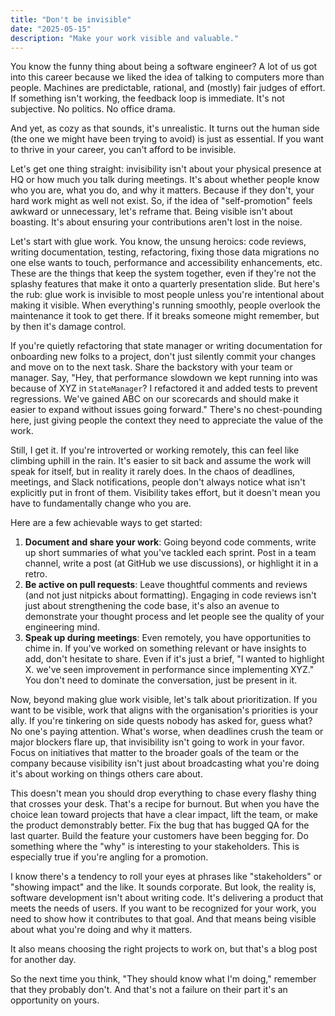 ```yaml
---
title: "Don't be invisible"
date: "2025-05-15"
description: "Make your work visible and valuable."
---
```


You know the funny thing about being a software engineer? A lot of us got into this career because we liked the idea of talking to computers more than people. Machines are predictable, rational, and (mostly) fair judges of effort. If something isn't working, the feedback loop is immediate. It's not subjective. No politics. No office drama.

And yet, as cozy as that sounds, it's unrealistic. It turns out the human side (the one we might have been trying to avoid) is just as essential. If you want to thrive in your career, you can't afford to be invisible.

Let's get one thing straight: invisibility isn't about your physical presence at HQ or how much you talk during meetings. It's about whether people know who you are, what you do, and why it matters. Because if they don't, your hard work might as well not exist. So, if the idea of "self-promotion" feels awkward or unnecessary, let's reframe that. Being visible isn't about boasting. It's about ensuring your contributions aren't lost in the noise.

Let's start with glue work. You know, the unsung heroics: code reviews, writing documentation, testing, refactoring, fixing those data migrations no one else wants to touch, performance and accessibility enhancements, etc. These are the things that keep the system together, even if they're not the splashy features that make it onto a quarterly presentation slide. But here's the rub: glue work is invisible to most people unless you're intentional about making it visible. When everything's running smoothly, people overlook the maintenance it took to get there. If it breaks someone might remember, but by then it's damage control.

If you're quietly refactoring that state manager or writing documentation for onboarding new folks to a project, don't just silently commit your changes and move on to the next task. Share the backstory with your team or manager. Say, "Hey, that performance slowdown we kept running into was because of XYZ in `StateManager`? I refactored it and added tests to prevent regressions. We've gained ABC on our scorecards and should make it easier to expand without issues going forward." There's no chest-pounding here, just giving people the context they need to appreciate the value of the work.

Still, I get it. If you're introverted or working remotely, this can feel like climbing uphill in the rain. It's easier to sit back and assume the work will speak for itself, but in reality it rarely does. In the chaos of deadlines, meetings, and Slack notifications, people don't always notice what isn't explicitly put in front of them. Visibility takes effort, but it doesn't mean you have to fundamentally change who you are.

Here are a few achievable ways to get started:

1. **Document and share your work**: Going beyond code comments, write up short summaries of what you've tackled each sprint. Post in a team channel, write a post (at GitHub we use discussions), or highlight it in a retro.
2. **Be active on pull requests**: Leave thoughtful comments and reviews (and not just nitpicks about formatting). Engaging in code reviews isn't just about strengthening the code base, it's also an avenue to demonstrate your thought process and let people see the quality of your engineering mind.
3. **Speak up during meetings**: Even remotely, you have opportunities to chime in. If you've worked on something relevant or have insights to add, don't hesitate to share. Even if it's just a brief, "I wanted to highlight X. we've seen improvement in performance since implementing XYZ." You don't need to dominate the conversation, just be present in it.

Now, beyond making glue work visible, let's talk about prioritization. If you want to be visible, work that aligns with the organisation's priorities is your ally. If you're tinkering on side quests nobody has asked for, guess what? No one's paying attention. What's worse, when deadlines crush the team or major blockers flare up, that invisibility isn't going to work in your favor. Focus on initiatives that matter to the broader goals of the team or the company because visibility isn't just about broadcasting what you're doing it's about working on things others care about.

This doesn't mean you should drop everything to chase every flashy thing that crosses your desk. That's a recipe for burnout. But when you have the choice lean toward projects that have a clear impact, lift the team, or make the product demonstrably better. Fix the bug that has bugged QA for the last quarter. Build the feature your customers have been begging for. Do something where the "why" is interesting to your stakeholders. This is especially true if you're angling for a promotion.

I know there's a tendency to roll your eyes at phrases like "stakeholders" or "showing impact" and the like. It sounds corporate. But look, the reality is, software development isn't about writing code. It's delivering a product that meets the needs of users. If you want to be recognized for your work, you need to show how it contributes to that goal. And that means being visible about what you're doing and why it matters.

It also means choosing the right projects to work on, but that's a blog post for another day.

So the next time you think, "They should know what I'm doing," remember that they probably don't. And that's not a failure on their part it's an opportunity on yours.

